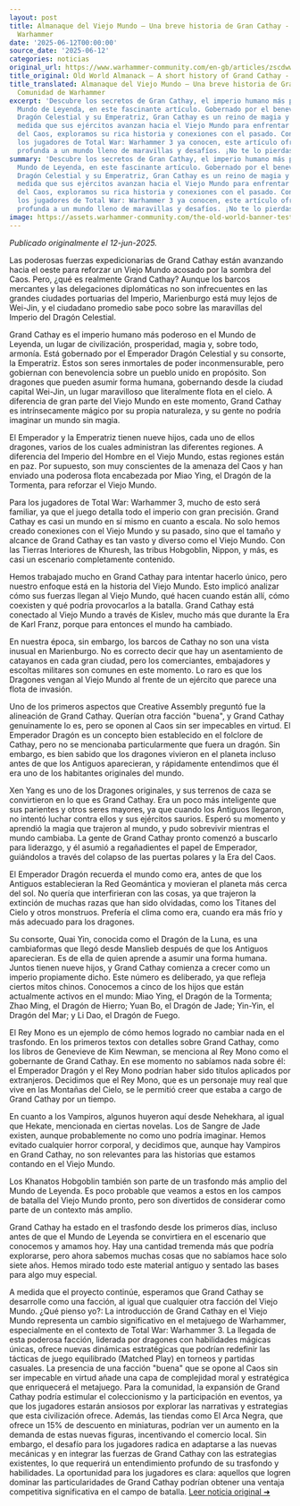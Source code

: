 ```yaml
---
layout: post
title: Almanaque del Viejo Mundo – Una breve historia de Gran Cathay - Comunidad de
  Warhammer
date: '2025-06-12T00:00:00'
source_date: '2025-06-12'
categories: noticias
original_url: https://www.warhammer-community.com/en-gb/articles/zscdwwzf/old-world-almanack-a-short-history-of-cathay/
title_original: Old World Almanack – A short history of Grand Cathay - Warhammer Community
title_translated: Almanaque del Viejo Mundo – Una breve historia de Gran Cathay -
  Comunidad de Warhammer
excerpt: 'Descubre los secretos de Gran Cathay, el imperio humano más poderoso del
  Mundo de Leyenda, en este fascinante artículo. Gobernado por el benevolente Emperador
  Dragón Celestial y su Emperatriz, Gran Cathay es un reino de magia y armonía. A
  medida que sus ejércitos avanzan hacia el Viejo Mundo para enfrentar la amenaza
  del Caos, exploramos su rica historia y conexiones con el pasado. Con detalles que
  los jugadores de Total War: Warhammer 3 ya conocen, este artículo ofrece una mirada
  profunda a un mundo lleno de maravillas y desafíos. ¡No te lo pierdas!'
summary: 'Descubre los secretos de Gran Cathay, el imperio humano más poderoso del
  Mundo de Leyenda, en este fascinante artículo. Gobernado por el benevolente Emperador
  Dragón Celestial y su Emperatriz, Gran Cathay es un reino de magia y armonía. A
  medida que sus ejércitos avanzan hacia el Viejo Mundo para enfrentar la amenaza
  del Caos, exploramos su rica historia y conexiones con el pasado. Con detalles que
  los jugadores de Total War: Warhammer 3 ya conocen, este artículo ofrece una mirada
  profunda a un mundo lleno de maravillas y desafíos. ¡No te lo pierdas!'
image: https://assets.warhammer-community.com/the-old-world-banner-test.jpg
---
```


*Publicado originalmente el 12-jun-2025.*

Las poderosas fuerzas expedicionarias de Grand Cathay están avanzando hacia el oeste para reforzar un Viejo Mundo acosado por la sombra del Caos. Pero, ¿qué es realmente Grand Cathay? Aunque los barcos mercantes y las delegaciones diplomáticas no son infrecuentes en las grandes ciudades portuarias del Imperio, Marienburgo está muy lejos de Wei-Jin, y el ciudadano promedio sabe poco sobre las maravillas del Imperio del Dragón Celestial.

Grand Cathay es el imperio humano más poderoso en el Mundo de Leyenda, un lugar de civilización, prosperidad, magia y, sobre todo, armonía. Está gobernado por el Emperador Dragón Celestial y su consorte, la Emperatriz. Estos son seres inmortales de poder inconmensurable, pero gobiernan con benevolencia sobre un pueblo unido en propósito. Son dragones que pueden asumir forma humana, gobernando desde la ciudad capital Wei-Jin, un lugar maravilloso que literalmente flota en el cielo. A diferencia de gran parte del Viejo Mundo en este momento, Grand Cathay es intrínsecamente mágico por su propia naturaleza, y su gente no podría imaginar un mundo sin magia.

El Emperador y la Emperatriz tienen nueve hijos, cada uno de ellos dragones, varios de los cuales administran las diferentes regiones. A diferencia del Imperio del Hombre en el Viejo Mundo, estas regiones están en paz. Por supuesto, son muy conscientes de la amenaza del Caos y han enviado una poderosa flota encabezada por Miao Ying, el Dragón de la Tormenta, para reforzar el Viejo Mundo.

Para los jugadores de Total War: Warhammer 3, mucho de esto será familiar, ya que el juego detalla todo el imperio con gran precisión. Grand Cathay es casi un mundo en sí mismo en cuanto a escala. No solo hemos creado conexiones con el Viejo Mundo y su pasado, sino que el tamaño y alcance de Grand Cathay es tan vasto y diverso como el Viejo Mundo. Con las Tierras Interiores de Khuresh, las tribus Hobgoblin, Nippon, y más, es casi un escenario completamente contenido.

Hemos trabajado mucho en Grand Cathay para intentar hacerlo único, pero nuestro enfoque está en la historia del Viejo Mundo. Esto implicó analizar cómo sus fuerzas llegan al Viejo Mundo, qué hacen cuando están allí, cómo coexisten y qué podría provocarlos a la batalla. Grand Cathay está conectado al Viejo Mundo a través de Kislev, mucho más que durante la Era de Karl Franz, porque para entonces el mundo ha cambiado.

En nuestra época, sin embargo, los barcos de Cathay no son una vista inusual en Marienburgo. No es correcto decir que hay un asentamiento de catayanos en cada gran ciudad, pero los comerciantes, embajadores y escoltas militares son comunes en este momento. Lo raro es que los Dragones vengan al Viejo Mundo al frente de un ejército que parece una flota de invasión.

Uno de los primeros aspectos que Creative Assembly preguntó fue la alineación de Grand Cathay. Querían otra facción "buena", y Grand Cathay genuinamente lo es, pero se oponen al Caos sin ser impecables en virtud. El Emperador Dragón es un concepto bien establecido en el folclore de Cathay, pero no se mencionaba particularmente que fuera un dragón. Sin embargo, es bien sabido que los dragones vivieron en el planeta incluso antes de que los Antiguos aparecieran, y rápidamente entendimos que él era uno de los habitantes originales del mundo.

Xen Yang es uno de los Dragones originales, y sus terrenos de caza se convirtieron en lo que es Grand Cathay. Era un poco más inteligente que sus parientes y otros seres mayores, ya que cuando los Antiguos llegaron, no intentó luchar contra ellos y sus ejércitos saurios. Esperó su momento y aprendió la magia que trajeron al mundo, y pudo sobrevivir mientras el mundo cambiaba. La gente de Grand Cathay pronto comenzó a buscarlo para liderazgo, y él asumió a regañadientes el papel de Emperador, guiándolos a través del colapso de las puertas polares y la Era del Caos.

El Emperador Dragón recuerda el mundo como era, antes de que los Antiguos establecieran la Red Geomántica y movieran el planeta más cerca del sol. No quería que interfirieran con las cosas, ya que trajeron la extinción de muchas razas que han sido olvidadas, como los Titanes del Cielo y otros monstruos. Prefería el clima como era, cuando era más frío y más adecuado para los dragones.

Su consorte, Quai Yin, conocida como el Dragón de la Luna, es una cambiaformas que llegó desde Manslieb después de que los Antiguos aparecieran. Es de ella de quien aprende a asumir una forma humana. Juntos tienen nueve hijos, y Grand Cathay comienza a crecer como un imperio propiamente dicho. Este número es deliberado, ya que refleja ciertos mitos chinos. Conocemos a cinco de los hijos que están actualmente activos en el mundo: Miao Ying, el Dragón de la Tormenta; Zhao Ming, el Dragón de Hierro; Yuan Bo, el Dragón de Jade; Yin-Yin, el Dragón del Mar; y Li Dao, el Dragón de Fuego.

El Rey Mono es un ejemplo de cómo hemos logrado no cambiar nada en el trasfondo. En los primeros textos con detalles sobre Grand Cathay, como los libros de Genevieve de Kim Newman, se menciona al Rey Mono como el gobernante de Grand Cathay. En ese momento no sabíamos nada sobre él: el Emperador Dragón y el Rey Mono podrían haber sido títulos aplicados por extranjeros. Decidimos que el Rey Mono, que es un personaje muy real que vive en las Montañas del Cielo, se le permitió creer que estaba a cargo de Grand Cathay por un tiempo.

En cuanto a los Vampiros, algunos huyeron aquí desde Nehekhara, al igual que Hekate, mencionada en ciertas novelas. Los de Sangre de Jade existen, aunque probablemente no como uno podría imaginar. Hemos evitado cualquier horror corporal, y decidimos que, aunque hay Vampiros en Grand Cathay, no son relevantes para las historias que estamos contando en el Viejo Mundo.

Los Khanatos Hobgoblin también son parte de un trasfondo más amplio del Mundo de Leyenda. Es poco probable que veamos a estos en los campos de batalla del Viejo Mundo pronto, pero son divertidos de considerar como parte de un contexto más amplio.

Grand Cathay ha estado en el trasfondo desde los primeros días, incluso antes de que el Mundo de Leyenda se convirtiera en el escenario que conocemos y amamos hoy. Hay una cantidad tremenda más que podría explorarse, pero ahora sabemos muchas cosas que no sabíamos hace solo siete años. Hemos mirado todo este material antiguo y sentado las bases para algo muy especial.

A medida que el proyecto continúe, esperamos que Grand Cathay se desarrolle como una facción, al igual que cualquier otra facción del Viejo Mundo.
¿Qué pienso yo?: La introducción de Grand Cathay en el Viejo Mundo representa un cambio significativo en el metajuego de Warhammer, especialmente en el contexto de Total War: Warhammer 3. La llegada de esta poderosa facción, liderada por dragones con habilidades mágicas únicas, ofrece nuevas dinámicas estratégicas que podrían redefinir las tácticas de juego equilibrado (Matched Play) en torneos y partidas casuales. La presencia de una facción "buena" que se opone al Caos sin ser impecable en virtud añade una capa de complejidad moral y estratégica que enriquecerá el metajuego. Para la comunidad, la expansión de Grand Cathay podría estimular el coleccionismo y la participación en eventos, ya que los jugadores estarán ansiosos por explorar las narrativas y estrategias que esta civilización ofrece. Además, las tiendas como El Arca Negra, que ofrece un 15% de descuento en miniaturas, podrían ver un aumento en la demanda de estas nuevas figuras, incentivando el comercio local. Sin embargo, el desafío para los jugadores radica en adaptarse a las nuevas mecánicas y en integrar las fuerzas de Grand Cathay con las estrategias existentes, lo que requerirá un entendimiento profundo de su trasfondo y habilidades. La oportunidad para los jugadores es clara: aquellos que logren dominar las particularidades de Grand Cathay podrían obtener una ventaja competitiva significativa en el campo de batalla.
[Leer noticia original ➜](https://www.warhammer-community.com/en-gb/articles/zscdwwzf/old-world-almanack-a-short-history-of-cathay/)